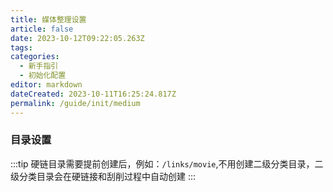 ```yaml
---
title: 媒体整理设置
article: false
date: 2023-10-12T09:22:05.263Z
tags:
categories: 
  - 新手指引
  - 初始化配置
editor: markdown
dateCreated: 2023-10-11T16:25:24.817Z
permalink: /guide/init/medium
---
```


### 目录设置



:::tip
硬链目录需要提前创建后，例如：`/links/movie`,不用创建二级分类目录，二级分类目录会在硬链接和刮削过程中自动创建
:::
